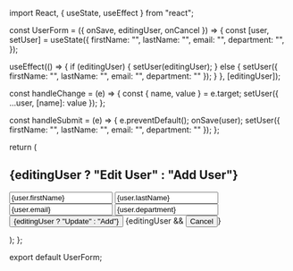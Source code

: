 import React, { useState, useEffect } from "react";

const UserForm = ({ onSave, editingUser, onCancel }) => {
  const [user, setUser] = useState({
    firstName: "",
    lastName: "",
    email: "",
    department: "",
  });

  useEffect(() => {
    if (editingUser) {
      setUser(editingUser);
    } else {
      setUser({ firstName: "", lastName: "", email: "", department: "" });
    }
  }, [editingUser]);

  const handleChange = (e) => {
    const { name, value } = e.target;
    setUser({ ...user, [name]: value });
  };

  const handleSubmit = (e) => {
    e.preventDefault();
    onSave(user);
    setUser({ firstName: "", lastName: "", email: "", department: "" });
  };

  return (
    <form onSubmit={handleSubmit}>
      <h2>{editingUser ? "Edit User" : "Add User"}</h2>
      <input
        type="text"
        name="firstName"
        placeholder="First Name"
        value={user.firstName}
        onChange={handleChange}
        required
      />
      <input
        type="text"
        name="lastName"
        placeholder="Last Name"
        value={user.lastName}
        onChange={handleChange}
        required
      />
      <input
        type="email"
        name="email"
        placeholder="Email"
        value={user.email}
        onChange={handleChange}
        required
      />
      <input
        type="text"
        name="department"
        placeholder="Department"
        value={user.department}
        onChange={handleChange}
        required
      />
      <button type="submit">{editingUser ? "Update" : "Add"}</button>
      {editingUser && <button onClick={onCancel}>Cancel</button>}
    </form>
  );
};

export default UserForm;
